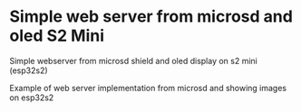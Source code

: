 # Simple web server from microsd and oled S2 Mini
Simple webserver from microsd shield and oled display on s2 mini (esp32s2)<br>

Example of web server implementation from microsd and showing images on esp32s2
